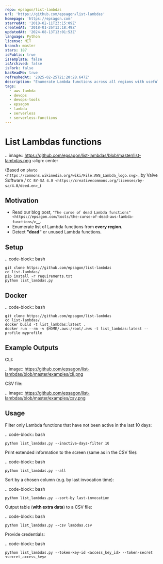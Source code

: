 ```yaml
---
repo: epsagon/list-lambdas
url: 'https://github.com/epsagon/list-lambdas'
homepage: 'https://epsagon.com'
starredAt: '2018-02-11T23:15:09Z'
createdAt: '2018-01-26T13:18:49Z'
updatedAt: '2024-08-13T13:01:53Z'
language: Python
license: MIT
branch: master
stars: 187
isPublic: true
isTemplate: false
isArchived: false
isFork: false
hasReadMe: true
refreshedAt: '2025-02-25T21:20:28.647Z'
description: "Enumerate Lambda functions across all regions with useful metadata \U0001F4A1\U0001F4B5⚙"
tags:
  - aws-lambda
  - devops
  - devops-tools
  - epsagon
  - lambda
  - serverless
  - serverless-functions
---
```


List Lambdas functions
=====================

.. image:: https://github.com/epsagon/list-lambdas/blob/master/list-lambdas.png
   :align: center

(Based on `photo <https://commons.wikimedia.org/wiki/File:AWS_Lambda_logo.svg>`_ by Valve Software / `CC BY-SA 4.0 <https://creativecommons.org/licenses/by-sa/4.0/deed.en>`_)





Motivation
----------
- Read our blog post, `"The curse of dead Lambda functions" <https://epsagon.com/tools/the-curse-of-dead-aws-lambda-functions/>`__.
- Enumerate list of Lambda functions from **every region**.
- Detect **"dead"** or unused Lambda functions.


Setup
-----
.. code-block:: bash

    git clone https://github.com/epsagon/list-lambdas
    cd list-lambdas/
    pip install -r requirements.txt
    python list_lambdas.py

Docker
-----
.. code-block:: bash

    git clone https://github.com/epsagon/list-lambdas
    cd list-lambdas/
    docker build -t list_lambdas:latest .
    docker run --rm -v $HOME/.aws:/root/.aws -t list_lambdas:latest --profile myprofile


Example Outputs
---------------

CLI:

.. image:: https://github.com/epsagon/list-lambdas/blob/master/examples/cli.png

CSV file:

.. image:: https://github.com/epsagon/list-lambdas/blob/master/examples/csv.png


Usage
-----

Filter only Lambda functions that have not been active in the last 10 days:

.. code-block:: bash

    python list_lambdas.py --inactive-days-filter 10

Print extended information to the screen (same as in the CSV file):

.. code-block:: bash

    python list_lambdas.py --all

Sort by a chosen column (e.g. by last invocation time):

.. code-block:: bash

    python list_lambdas.py --sort-by last-invocation

Output table (**with extra data**) to a CSV file:

.. code-block:: bash

    python list_lambdas.py --csv lambdas.csv

Provide credentials:

.. code-block:: bash

    python list_lambdas.py --token-key-id <access_key_id> --token-secret <secret_access_key>
